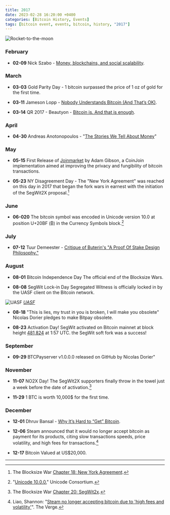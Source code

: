 ```yaml
---
title: 2017  
date: 2023-02-28 16:20:00 +0400
categories: [Bitcoin History, Events]
tags: [bitcoin event, events, bitcoin, history, "2017"]
---
```


![Rocket-to-the-moon](https://media0.giphy.com/media/v1.Y2lkPTc5MGI3NjExN2QyOTYxODRjNzg1OTk0NTY5YjdkNTRmYjAxZTY3NDNjODFhNDlhMSZjdD1n/tXLpxypfSXvUc/giphy.gif)

### **February**

* **02-09** Nick Szabo - [Money, blockchains, and social scalability](https://archive.is/454kk).

### **March**

* **03-03** Gold Parity Day - 1 bitcoin surpassed the price of 1 oz of gold for the first time.

* **03-11** Jameson Lopp - [Nobody Understands Bitcoin (And That’s OK)](https://archive.is/hCMlb).

* **03-14** QR   2017 - Beautyon - [Bitcoin is. And that is enough](https://archive.is/iU7Tu).

### **April**

* **04-30** Andreas Anotonopoulos - "[The Stories We Tell About Money](https://www.youtube.com/watch?v=ONvg9SbauMg)"

### **May**

* **05-15** First Release of [Joinmarket](https://jamdocs.org/philosophy/03-joinmarket/) by Adam Gibson, a CoinJoin implementation aimed at improving the privacy and fungibility of bitcoin transactions.

* **05-23** NY Disagreement Day - The "New York Agreement" was reached on this day in 2017 that began the fork wars in earnest with the initiation of the SegWit2X proposal.[^1]

### **June**

* **06-020** The bitcoin symbol was encoded in Unicode version 10.0 at position U+20BF (₿) in the Currency Symbols block.[^2]

### **July**

* **07-12** Tuur Demeester - [Critique of Buterin's "A Proof Of Stake Design Philosophy."](https://archive.is/qAUrH) 

### **August**

* **08-01** Bitcoin Independence Day The official end of the Blocksize Wars. 

* **08-08** SegWit Lock-in Day Segregated Witness is officially locked in by the UASF client on the Bitcoin network.

![UASF](https://www.bitcoin-gr.org/wp-content/uploads/2018/08/DjNBY6GU0AA4uIu-1115x429.jpg)
*[UASF](https://blog.bitmex.com/the-blocksize-war-chapter-17-user-activated-softfork/)*

* **08-18** "This is lies, my trust in you is broken, I will make you obsolete" Nicolas Dorier pledges to make Bitpay obsolete.

* **08-23** Activation Day! SegWit activated on Bitcoin mainnet at block height [481,824](https://mempool.space/block/0000000000000000001c8018d9cb3b742ef25114f27563e3fc4a1902167f9893) at 1:57 UTC. the SegWit soft fork was a success!

### **September**

* **09-29** BTCPayserver v1.0.0.0 released on GitHub by Nicolas Dorier"	

### **November**

* **11-07** NO2X Day! The SegWit2X supporters finally throw in the towel just a week before the date of activation.[^3]

* **11-29** 1 BTC is worth 10,000$ for the first time.

### **December**

* **12-01** Dhruv Bansal - [Why It’s Hard to “Get” Bitcoin](https://archive.is/j9jey).

* **12-06**  Steam announced that it would no longer accept bitcoin as payment for its products, citing slow transactions speeds, price volatility, and high fees for transactions.[^4]

* **12-17** Bitcoin Valued at US$20,000.	

***

[^1]: The Blocksize War [Chapter 18: New York Agreement](https://blog.bitmex.com/the-blocksize-war-chapter-18-new-york-agreement/).

[^2]: "[Unicode 10.0.0.](https://www.unicode.org/versions/Unicode10.0.0/)" Unicode Consortium.

[^3]: The Blocksize War [Chapter 20: SegWit2x](https://blog.bitmex.com/the-blocksize-war-chapter-20-segwit2x/).

[^4]:  Liao, Shannon: "[Steam no longer accepting bitcoin due to 'high fees and volatility'](https://www.theverge.com/2017/12/6/16743220/valve-steam-bitcoin-game-store-payment-method-crypto-volatility)". The Verge. 
